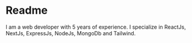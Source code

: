 # Readme

I am a web developer with 5 years of experience. I specialize in ReactJs, NextJs, ExpressJs, NodeJs, MongoDb and Tailwind.
